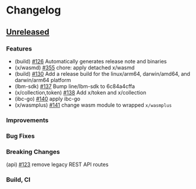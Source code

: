 <!--
Guiding Principles:

Changelogs are for humans, not machines.
There should be an entry for every single version.
The same types of changes should be grouped.
Versions and sections should be linkable.
The latest version comes first.
The release date of each version is displayed.
Mention whether you follow Semantic Versioning.

Usage:

Change log entries are to be added to the Unreleased section under the
appropriate stanza (see below). Each entry should ideally include a tag and
the Github issue reference in the following format:

* (<tag>) \#<issue-number> message

The issue numbers will later be link-ified during the release process so you do
not have to worry about including a link manually, but you can if you wish.

Types of changes (Stanzas):

"Features" for new features.
"Improvements" for changes in existing functionality.
"Deprecated" for soon-to-be removed features.
"Bug Fixes" for any bug fixes.
"Client Breaking" for breaking CLI commands and REST routes.
"State Machine Breaking" for breaking the AppState

Ref: https://keepachangelog.com/en/1.0.0/
-->

# Changelog

## [Unreleased]

### Features
* (build) [\#126](https://github.com/line/lbm/pull/126) Automatically generates release note and binaries
* (x/wasmd) [\#355](https://github.com/line/lbm/pull/355) chore: apply detached x/wasmd
* (build) [\#130](https://github.com/line/lbm/pull/130) Add a release build for the linux/arm64, darwin/amd64, and darwin/arm64 platform
* (lbm-sdk) [\#137](https://github.com/line/lbm/pull/137) Bump line/lbm-sdk to 6c84a4cffa
* (x/collection,token) [\#138](https://github.com/line/lbm/pull/138) Add x/token and x/collection
* (ibc-go) [\#140](https://github.com/line/lbm/pull/140) apply ibc-go
* (x/wasmplus) [\#141](https://github.com/line/lbm/pull/141) change wasm module to wrapped `x/wasmplus`

### Improvements

### Bug Fixes

### Breaking Changes
(api) [\#123](https://github.com/line/lbm/pull/123) remove legacy REST API routes

### Build, CI


<!-- Release links -->
[Unreleased]: https://github.com/line/lbm/compare/v0.7.0...HEAD
